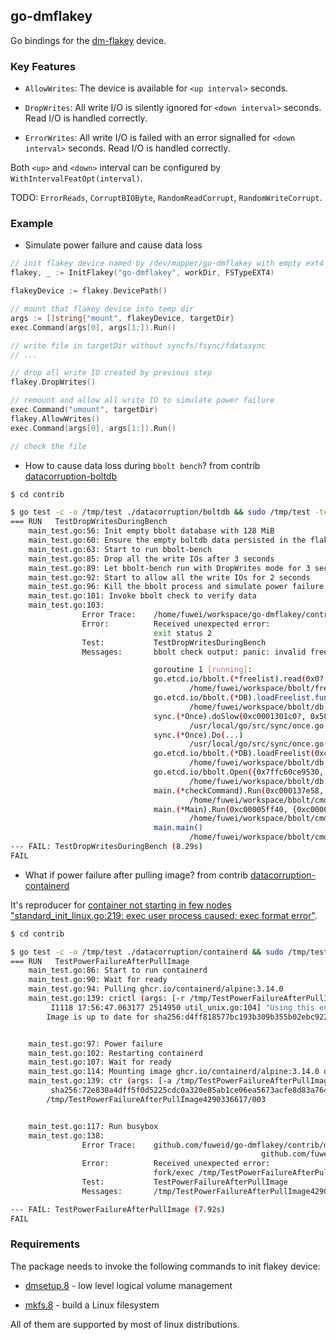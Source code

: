 ## go-dmflakey

Go bindings for the [dm-flakey][dm-flakey] device.

### Key Features

* `AllowWrites`: The device is available for `<up interval>` seconds.

* `DropWrites`: All write I/O is silently ignored for `<down interval>` seconds. Read I/O is handled correctly.

* `ErrorWrites`: All write I/O is failed with an error signalled for `<down interval>` seconds. Read I/O is handled correctly.

Both `<up>` and `<down>` interval can be configured by `WithIntervalFeatOpt(interval)`.

TODO: `ErrorReads`, `CorruptBIOByte`, `RandomReadCorrupt`, `RandomWriteCorrupt`.

### Example

* Simulate power failure and cause data loss

```go
// init flakey device named by /dev/mapper/go-dmflakey with empty ext4 filesystem
flakey, _ := InitFlakey("go-dmflakey", workDir, FSTypeEXT4)

flakeyDevice := flakey.DevicePath()

// mount that flakey device into temp dir
args := []string{"mount", flakeyDevice, targetDir}
exec.Command(args[0], args[1:]).Run()

// write file in targetDir without syncfs/fsync/fdatasync
// ...

// drop all write IO created by previous step
flakey.DropWrites()

// remount and allow all write IO to simulate power failure
exec.Command("umount", targetDir)
flakey.AllowWrites()
exec.Command(args[0], args[1:]).Run()

// check the file
```

* How to cause data loss during `bbolt bench`? from contrib [datacorruption-boltdb]

```bash
$ cd contrib

$ go test -c -o /tmp/test ./datacorruption/boltdb && sudo /tmp/test -test.v
=== RUN   TestDropWritesDuringBench
    main_test.go:56: Init empty bbolt database with 128 MiB
    main_test.go:60: Ensure the empty boltdb data persisted in the flakey device
    main_test.go:63: Start to run bbolt-bench
    main_test.go:85: Drop all the write IOs after 3 seconds
    main_test.go:89: Let bbolt-bench run with DropWrites mode for 3 seconds
    main_test.go:92: Start to allow all the write IOs for 2 seconds
    main_test.go:96: Kill the bbolt process and simulate power failure
    main_test.go:101: Invoke bbolt check to verify data
    main_test.go:103:
                Error Trace:    /home/fuwei/workspace/go-dmflakey/contrib/datacorruption/boltdb/main_test.go:103
                Error:          Received unexpected error:
                                exit status 2
                Test:           TestDropWritesDuringBench
                Messages:       bbolt check output: panic: invalid freelist page: 0, page type is unknown<00>

                                goroutine 1 [running]:
                                go.etcd.io/bbolt.(*freelist).read(0x0?, 0x0?)
                                        /home/fuwei/workspace/bbolt/freelist.go:270 +0x199
                                go.etcd.io/bbolt.(*DB).loadFreelist.func1()
                                        /home/fuwei/workspace/bbolt/db.go:400 +0xc5
                                sync.(*Once).doSlow(0xc0001301c0?, 0x584020?)
                                        /usr/local/go/src/sync/once.go:74 +0xc2
                                sync.(*Once).Do(...)
                                        /usr/local/go/src/sync/once.go:65
                                go.etcd.io/bbolt.(*DB).loadFreelist(0xc000130000?)
                                        /home/fuwei/workspace/bbolt/db.go:393 +0x47
                                go.etcd.io/bbolt.Open({0x7ffc60ce9530, 0x38}, 0x670060?, 0xc00005fc18)
                                        /home/fuwei/workspace/bbolt/db.go:275 +0x44f
                                main.(*checkCommand).Run(0xc000137e58, {0xc0000161a0, 0x1, 0x1})
                                        /home/fuwei/workspace/bbolt/cmd/bbolt/main.go:212 +0x1e5
                                main.(*Main).Run(0xc00005ff40, {0xc000016190?, 0xc0000061a0?, 0x200000003?})
                                        /home/fuwei/workspace/bbolt/cmd/bbolt/main.go:124 +0x4d4
                                main.main()
                                        /home/fuwei/workspace/bbolt/cmd/bbolt/main.go:62 +0xae
--- FAIL: TestDropWritesDuringBench (8.29s)
FAIL
```

* What if power failure after pulling image? from contrib [datacorruption-containerd]

It's reproducer for [container not starting in few nodes "standard_init_linux.go:219: exec user process caused: exec format error"](https://github.com/containerd/containerd/issues/5854).

```bash
$ cd contrib

$ go test -c -o /tmp/test ./datacorruption/containerd && sudo /tmp/test -test.v
=== RUN   TestPowerFailureAfterPullImage
    main_test.go:86: Start to run containerd
    main_test.go:90: Wait for ready
    main_test.go:94: Pulling ghcr.io/containerd/alpine:3.14.0
    main_test.go:139: crictl (args: [-r /tmp/TestPowerFailureAfterPullImage4290336617/001/root/run/containerd/containerd.sock pull ghcr.io/containerd/alpine:3.14.0]) output:
         I1118 17:56:47.063177 2514950 util_unix.go:104] "Using this endpoint is deprecated, please consider using full URL format" endpoint="/tmp/TestPowerFailureAfterPullImage4290336617/001/root/run/containerd/containerd.sock" URL="unix:///tmp/TestPowerFailureAfterPullImage4290336617/001/root/run/containerd/containerd.sock"
        Image is up to date for sha256:d4ff818577bc193b309b355b02ebc9220427090057b54a59e73b79bdfe139b83


    main_test.go:97: Power failure
    main_test.go:102: Restarting containerd
    main_test.go:107: Wait for ready
    main_test.go:114: Mounting image ghcr.io/containerd/alpine:3.14.0 on /tmp/TestPowerFailureAfterPullImage4290336617/003
    main_test.go:139: ctr (args: [-a /tmp/TestPowerFailureAfterPullImage4290336617/001/root/run/containerd/containerd.sock -n k8s.io image mount ghcr.io/containerd/alpine:3.14.0 /tmp/TestPowerFailureAfterPullImage4290336617/003]) output:
         sha256:72e830a4dff5f0d5225cdc0a320e85ab1ce06ea5673acfe8d83a7645cbd0e9cf
        /tmp/TestPowerFailureAfterPullImage4290336617/003


    main_test.go:117: Run busybox
    main_test.go:138:
                Error Trace:    github.com/fuweid/go-dmflakey/contrib/datacorruption/containerd/main_test.go:138
                                                        github.com/fuweid/go-dmflakey/contrib/datacorruption/containerd/main_test.go:118
                Error:          Received unexpected error:
                                fork/exec /tmp/TestPowerFailureAfterPullImage4290336617/003/bin/busybox: exec format error
                Test:           TestPowerFailureAfterPullImage
                Messages:       /tmp/TestPowerFailureAfterPullImage4290336617/003/bin/busybox (args: []) output:

--- FAIL: TestPowerFailureAfterPullImage (7.92s)
FAIL
```

### Requirements

The package needs to invoke the following commands to init flakey device:

* [dmsetup.8][dmsetup.8] - low level logical volume management

* [mkfs.8][mkfs.8] - build a Linux filesystem

All of them are supported by most of linux distributions.

[dm-flakey]: <https://docs.kernel.org/admin-guide/device-mapper/dm-flakey.html>
[dmsetup.8]: <https://man7.org/linux/man-pages/man8/dmsetup.8.html>
[mkfs.8]: <https://man7.org/linux/man-pages/man8/mkfs.8.html>
[datacorruption-boltdb]: ./contrib/datacorruption/boltdb/main_test.go#L42
[datacorruption-containerd]: ./contrib/datacorruption/containerd/main_test.go#L45
